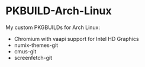 # PKBUILD-Arch-Linux
My custom PKGBUILDs for Arch Linux:
- Chromium with vaapi support for Intel HD Graphics
- numix-themes-git
- cmus-git
- screenfetch-git
